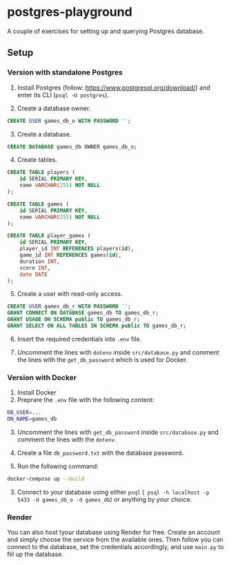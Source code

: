 # postgres-playground

A couple of exercises for setting up and querying Postgres database.

## Setup

### Version with standalone Postgres

1. Install Postgres (follow: https://www.postgresql.org/download/) and enter its CLI (`psql -U postgres`).

2. Create a database owner.

```sql
CREATE USER games_db_o WITH PASSWORD '';
```

3. Create a database.

```sql
CREATE DATABASE games_db OWNER games_db_o;
```

4. Create tables.

```sql
CREATE TABLE players (
    id SERIAL PRIMARY KEY,
    name VARCHAR(255) NOT NULL
);

CREATE TABLE games (
    id SERIAL PRIMARY KEY,
    name VARCHAR(255) NOT NULL
);

CREATE TABLE player_games (
    id SERIAL PRIMARY KEY,
    player_id INT REFERENCES players(id),
    game_id INT REFERENCES games(id),
    duration INT,
    score INT,
    date DATE
);
```
5. Create a user with read-only access.

```sql
CREATE USER games_db_r WITH PASSWORD '';
GRANT CONNECT ON DATABASE games_db TO games_db_r;
GRANT USAGE ON SCHEMA public TO games_db_r;
GRANT SELECT ON ALL TABLES IN SCHEMA public TO games_db_r;
```

6. Insert the required credentials into `.env` file.


6. Uncomment the lines with `dotenv` inside `src/database.py` and comment the lines with the `get_db_password` which is used for Docker.

### Version with Docker

1. Install Docker
2. Preprare the `.env` file with the following content:

```bash
DB_USER=...
DN_NAME=games_db
```

3. Uncomment the lines with `get_db_password` inside `src/database.py` and comment the lines with the `dotenv`.

4. Create a file `db_password.txt` with the database password.

5. Run the following command:

```bash
docker-compose up --build
```

3. Connect to your database using either `psql` (` psql -h localhost -p 5433 -U games_db_o -d games_db`) or anything by your choice.


### Render

You can also host tyour database using Render for free. Create an account and simply choose the service from the available ones. Then follow you can connect to the database, set the credentials accordingly, and use `main.py` to fill up the database.